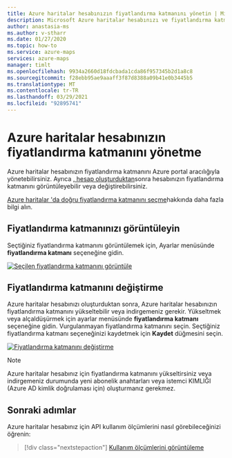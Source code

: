 ```yaml
---
title: Azure haritalar hesabınızın fiyatlandırma katmanını yönetin | Microsoft Azure haritaları
description: Microsoft Azure haritalar hesabınızı ve fiyatlandırma katmanını yönetmek için Azure portal kullanabilirsiniz.
author: anastasia-ms
ms.author: v-stharr
ms.date: 01/27/2020
ms.topic: how-to
ms.service: azure-maps
services: azure-maps
manager: timlt
ms.openlocfilehash: 9934a2660d18fdcbada1cda86f957345b2d1a8c8
ms.sourcegitcommit: f28ebb95ae9aaaff3f87d8388a09b41e0b3445b5
ms.translationtype: MT
ms.contentlocale: tr-TR
ms.lasthandoff: 03/29/2021
ms.locfileid: "92895741"
---
```

# <a name="manage-the-pricing-tier-of-your-azure-maps-account"></a>Azure haritalar hesabınızın fiyatlandırma katmanını yönetme

Azure haritalar hesabınızın fiyatlandırma katmanını Azure portal aracılığıyla yönetebilirsiniz. Ayrıca [, hesap oluşturduktan](https://azure.microsoft.com/free/?WT.mc_id=A261C142F)sonra hesabınızın fiyatlandırma katmanını görüntüleyebilir veya değiştirebilirsiniz.

[Azure haritalar 'da doğru fiyatlandırma katmanını seçme](./choose-pricing-tier.md)hakkında daha fazla bilgi alın.

## <a name="view-your-pricing-tier"></a>Fiyatlandırma katmanınızı görüntüleyin

Seçtiğiniz fiyatlandırma katmanını görüntülemek için, Ayarlar menüsünde **fiyatlandırma katmanı** seçeneğine gidin.

[![Seçilen fiyatlandırma katmanını ](./media/how-to-manage-pricing-tier/view-pricing-tier.png) görüntüle](./media/how-to-manage-pricing-tier/view-pricing-tier.png#lightbox)

## <a name="change-a-pricing-tier"></a>Fiyatlandırma katmanını değiştirme

Azure haritalar hesabınızı oluşturduktan sonra, Azure haritalar hesabınızın fiyatlandırma katmanını yükseltebilir veya indirgemeniz gerekir. Yükseltmek veya alçaldüşürmek için ayarlar menüsünde **fiyatlandırma katmanı** seçeneğine gidin. Vurgulanmayan fiyatlandırma katmanını seçin. Seçtiğiniz fiyatlandırma katmanı seçeneğinizi kaydetmek için **Kaydet** düğmesini seçin.

[![Fiyatlandırma katmanını ](./media/how-to-manage-pricing-tier/change-pricing-tier.png) değiştirme](./media/how-to-manage-pricing-tier/change-pricing-tier.png#lightbox)

> [!NOTE]
> Azure haritalar hesabınız için fiyatlandırma katmanını yükseltirsiniz veya indirgemeniz durumunda yeni abonelik anahtarları veya istemci KIMLIĞI (Azure AD kimlik doğrulaması için) oluşturmanız gerekmez.

## <a name="next-steps"></a>Sonraki adımlar

Azure haritalar hesabınız için API kullanım ölçümlerini nasıl görebileceğinizi öğrenin:

> [!div class="nextstepaction"] 
> [Kullanım ölçümlerini görüntüleme](./how-to-view-api-usage.md)